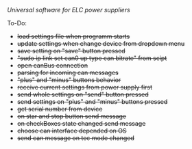 *Universal software for ELC power suppliers* 

To-Do:
- ~~load settings file when programm starts~~
- ~~update settings when change device from dropdown menu~~
- ~~save setting on "save" button pressed~~
- ~~"sudo ip link set can0 up type can bitrate" from scipt~~ 
- ~~open canBus connection~~
- ~~parsing for incoming can messages~~
- ~~"plus" and "minus" buttons behavior~~
- ~~receive current settings from power supply first~~
- ~~send whole settings on "send" button pressed~~
- ~~send settings on "plus" and "minus" buttons pressed~~
- ~~get serial number from device~~
- ~~on star and stop button send message~~
- ~~on checkBoxes state changed send message~~
- ~~choose can interface depended on OS~~
- ~~send can message on tec mode changed~~